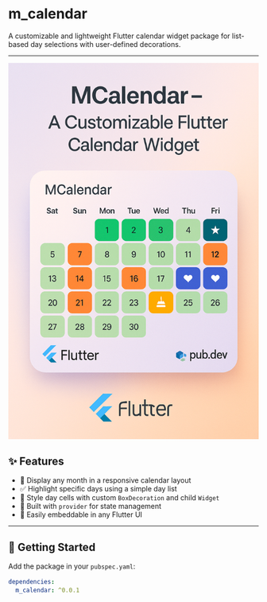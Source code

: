 # m_calendar

A customizable and lightweight Flutter calendar widget package for list-based day selections with user-defined decorations.

---
![MCalendar Preview](https://raw.githubusercontent.com/MuntasirAsif/m_calendar/main/assets/calendar_preview.png)

## ✨ Features

- 📅 Display any month in a responsive calendar layout
- ✅ Highlight specific days using a simple day list
- 🎨 Style day cells with custom `BoxDecoration` and child `Widget`
- 💼 Built with `provider` for state management
- 🧩 Easily embeddable in any Flutter UI

---

## 🚀 Getting Started

Add the package in your `pubspec.yaml`:

```yaml
dependencies:
  m_calendar: ^0.0.1
